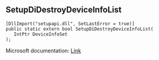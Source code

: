 ## SetupDiDestroyDeviceInfoList

```
[DllImport("setupapi.dll", SetLastError = true)]
public static extern bool SetupDiDestroyDeviceInfoList(
   IntPtr DeviceInfoSet
);
```

Microsoft documentation: [Link](https://learn.microsoft.com/en-us/windows/win32/api/setupapi/nf-setupapi-setupdidestroydeviceinfolist)
